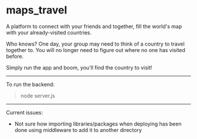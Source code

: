 # maps_travel

A platform to connect with your friends and together, fill the world's map with your already-visited countries.

Who knows? One day, your group may need to think of a country to travel together to. You will no longer need to figure out where no one has visited before.

Simply run the app and boom, you'll find the country to visit!

---

To run the backend:

> node server.js

---

Current issues:

- Not sure how importing libraries/packages when deploying has been done using middleware to add it to another directory
